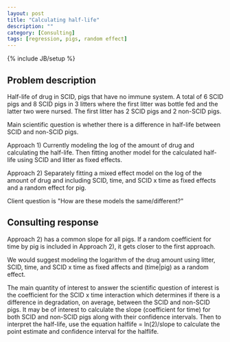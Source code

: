 ```yaml
---
layout: post
title: "Calculating half-life"
description: ""
category: [Consulting]
tags: [regression, pigs, random effect]
---
```

{% include JB/setup %}

## Problem description

Half-life of drug in SCID, pigs that have no immune system. 
A total of 6 SCID pigs and 8 SCID pigs in 3 litters where the first litter 
was bottle fed and the latter two were nursed. The first litter has 2 SCID pigs
and 2 non-SCID pigs. 

Main scientific question is whether there is a difference in half-life between 
SCID and non-SCID pigs. 

Approach 1) Currently modeling the log of the amount of drug and calculating the half-life.
Then fitting another model for the calculated half-life using SCID and litter
as fixed effects.

Approach 2) Separately fitting a mixed effect model on the log of the amount of drug and 
including SCID, time, and SCID x time as fixed effects and a random effect for 
pig. 

Client question is "How are these models the same/different?"


## Consulting response

Approach 2) has a common slope for all pigs. 
If a random coefficient for time by pig is included in Approach 2), 
it gets closer to the first approach. 

We would suggest modeling the logarithm of the drug amount using 
litter, SCID, time, and SCID x time as fixed affects and (time|pig) as a random
effect.

The main quantity of interest to answer the scientific question of interest is 
the coefficient for the SCID x time interaction which determines if there is 
a difference in degradation, on average, between the SCID and non-SCID pigs. 
It may be of interest to calculate the slope (coefficient for time) for both 
SCID and non-SCID pigs along with their confidence intervals. Then to interpret
the half-life, use the equation halflife = ln(2)/slope to calculate the point
estimate and confidence interval for the halflife. 



